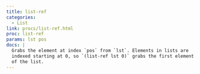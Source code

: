 ```yaml
---
title: list-ref
categories: 
  - List
link: procs/list-ref.html
proc: list-ref
params: lst pos
docs: |
  Grabs the element at index `pos` from `lst`. Elements in lists are 
  indexed starting at 0, so `(list-ref lst 0)` grabs the first element 
  of the list.
---
```

